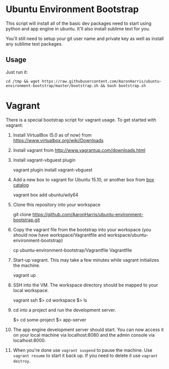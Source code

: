 Ubuntu Environment Bootstrap
============================

This script will install all of the basic dev packages need to start using python and app engine in ubuntu. It'll also install sublime text for you.

You'll still need to setup your git user name and private key as well as install any sublime text packages.

Usage
-----

Just run it:

    cd /tmp && wget https://raw.githubusercontent.com/AaronHarris/ubuntu-environment-bootstrap/master/bootstrap.sh && bash bootstrap.sh


Vagrant
=======

There is a special bootstrap script for vagrant usage. To get started with vagrant:

  1. Install VirtualBox (5.0 as of now) from https://www.virtualbox.org/wiki/Downloads
  2. Install vagrant from http://www.vagrantup.com/downloads.html
  3. Install vagrant-vbguest plugin

        vagrant plugin install vagrant-vbguest

  3. Add a new box to vagrant for Ubuntu 15.10, or another box from [box catalog](https://atlas.hashicorp.com/boxes/search)

        vagrant box add ubuntu/wily64

  4. Clone this repository into your workspace

        git clone https://github.com/AaronHarris/ubuntu-environment-bootstrap.git

  5. Copy the vagrant file from the bootstrap into your workspace (you should now have workspace/Vagrantfile and workspace/ubuntu-environment-bootstrap)

        cp ubuntu-environment-bootstrap/Vagrantfile Vagrantfile

  6. Start-up vagrant. This may take a few minutes while vagrant initializes the machine.

        vagrant up

  7. SSH into the VM. The workspace directory should be mapped to your local workspace.

        vagrant ssh
        $> cd workspace
        $> ls

  8. cd into a project and run the development server.

        $> cd some-project
        $> app-server

  9. The app engine development server should start. You can now access it on your local machine via localhost:8080 and the admin console via localhost:8000.

  10. When you're done use ``vagrant suspend`` to pause the machine. Use ``vagrant resume`` to start it back up. If you need to delete it use ``vagrant destroy``.
